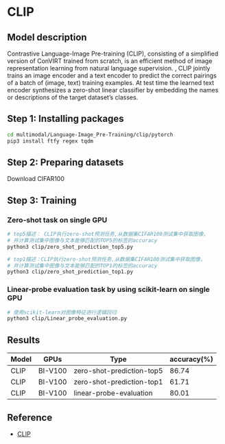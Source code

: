 # CLIP

## Model description

Contrastive Language-Image Pre-training (CLIP), consisting of a simplified version of ConVIRT trained from scratch, is
an efficient method of image representation learning from natural language supervision. , CLIP jointly trains an image
encoder and a text encoder to predict the correct pairings of a batch of (image, text) training examples. At test time
the learned text encoder synthesizes a zero-shot linear classifier by embedding the names or descriptions of the target
dataset’s classes.

## Step 1: Installing packages

```sh
cd multimodal/Language-Image_Pre-Training/clip/pytorch
pip3 install ftfy regex tqdm
```

## Step 2: Preparing datasets

Download CIFAR100

## Step 3: Training

### Zero-shot task on single GPU

```sh
# top5描述： CLIP执行zero-shot预测任务,从数据集CIFAR100测试集中获取图像，
# 并计算测试集中图像与文本能够匹配的TOP5的标签的accuracy
python3 clip/zero_shot_prediction_top5.py

# top1描述：CLIP执行zero-shot预测任务,从数据集CIFAR100测试集中获取图像，
# 并计算测试集中图像与文本能够匹配的TOP1的标签的accuracy
python3 clip/zero_shot_prediction_top1.py
```

### Linear-probe evaluation task by using scikit-learn on single GPU

```sh
# 使用scikit-learn对图像特征进行逻辑回归
python3 clip/Linear_probe_evaluation.py
```

## Results

| Model | GPUs    | Type                      | accuracy(%) |
|-------|---------|---------------------------|-------------|
| CLIP  | BI-V100 | zero-shot-prediction-top5 | 86.74       |
| CLIP  | BI-V100 | zero-shot-prediction-top1 | 61.71       |
| CLIP  | BI-V100 | linear-probe-evaluation   | 80.01       |

## Reference

- [CLIP](https://github.com/openai/CLIP)
